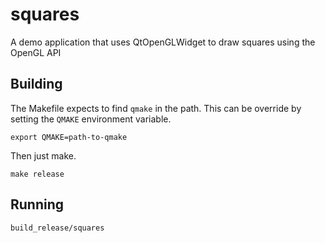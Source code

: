 # squares
A demo application that uses QtOpenGLWidget to draw squares using the OpenGL API

## Building
The Makefile expects to find `qmake` in the path. This can be override by setting the `QMAKE` environment variable.

    export QMAKE=path-to-qmake

Then just make.

    make release

## Running
    build_release/squares

